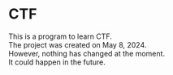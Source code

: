 # CTF
This is a program to learn CTF. </br>
The project was created on May 8, 2024. </br>
However, nothing has changed at the moment. </br>
It could happen in the future.
